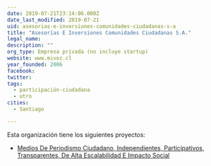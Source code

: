 ```yaml
---
date: 2019-07-21T23:14:06.000Z
date_last_modified: 2019-07-21
uid: asesorias-e-inversiones-comunidades-ciudadanas-s-a
title: "Asesorías E Inversiones Comunidades Ciudadanas S.A."
legal_name: 
description: ""
org_type: Empresa privada (no incluye startup)
website: www.mivoz.cl
year_founded: 2006
facebook: 
twitter: 
tags:
  - participación-ciudadana
  - otro
cities: 
  - Santiago

---
```


Esta organización tiene los siguientes proyectos:

- [Medios De Periodismo Ciudadano, Independientes, Participativos, Transparentes, De Alta Escalabilidad E Impacto Social](/proyectos/medios-de-periodismo-ciudadano-independientes-participativos-transparentes-de-alta-escalabilidad-e-impacto-social)
